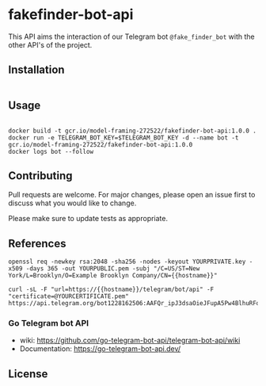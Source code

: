 # fakefinder-bot-api
This API aims the interaction of our Telegram bot `@fake_finder_bot` with the other API's of the project.

## Installation

```bash

```

## Usage

```docker

docker build -t gcr.io/model-framing-272522/fakefinder-bot-api:1.0.0 .
docker run -e TELEGRAM_BOT_KEY=$TELEGRAM_BOT_KEY -d --name bot -t  gcr.io/model-framing-272522/fakefinder-bot-api:1.0.0 
docker logs bot --follow

```

## Contributing
Pull requests are welcome. For major changes, please open an issue first to discuss what you would like to change.

Please make sure to update tests as appropriate.

## References
```
openssl req -newkey rsa:2048 -sha256 -nodes -keyout YOURPRIVATE.key -x509 -days 365 -out YOURPUBLIC.pem -subj "/C=US/ST=New York/L=Brooklyn/O=Example Brooklyn Company/CN={{hostname}}"

curl -sL -F "url=https://{{hostname}}/telegram/bot/api" -F "certificate=@YOURCERTIFICATE.pem" https://api.telegram.org/bot1228162506:AAFQr_ipJ3dsaOieJFupA5Pw4BlhuRFoOyE/setWebhook
```

### Go Telegram bot API
- wiki: https://github.com/go-telegram-bot-api/telegram-bot-api/wiki
- Documentation: https://go-telegram-bot-api.dev/

## License
